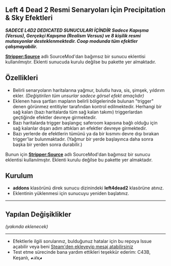 ## Left 4 Dead 2 Resmi Senaryoları İçin Precipitation & Sky Efektleri

**_SADECE L4D2 DEDICATED SUNUCULARI İÇİNDİR_**
**_Sadece Kapışma (Versus), Gerçekçi Kapışma (Realism Versus) ve 8 kişilik resmi mutasyonlar desteklenmektedir. Coop modunda tüm efektler çalışmayabilir._** 

[**Stripper:Source**](https://www.bailopan.net/stripper/) adlı SourceMod'dan bağımsız bir sunucu eklentisi kullanılmıştır. Eklenti sunucuda kurulu değilse bu pakette yer almaktadır.

## Özellikleri
* Belirli senaryoların haritalarına yağmur, bulutlu hava, sis, şimşek, yıldırım ekler. _(Değiştirilen tüm unsurlar sadece görsel efekt amaçlıdır)_
* Eklenen hava şartları mapların belirli bölgelerinde bulunan "trigger" denen görünmez entitiyler tarafından kontrol edilmektedir. Herhangi bir sağ kalan (bazı haritalarda tüm sağ kalan takımı) triggerlardan geçtiğinde efektler devreye girmektedir.
* Bazı haritalarda trigger başlangıç saferoom kapısına bağlı olduğu için sağ kalanlar dışarı adım attıkları an efektler devreye girmektedir.
* Bazı yerlerde de efektlerin tümünü ya da bir kısmını devre dışı bırakan trigger'lar bulunmaktadır. (Yağmur bir yerde başlayınca daha sonra başka bir yerden sonra durabilir.)

Bunun için [**Stripper:Source**](https://www.bailopan.net/stripper/) adlı SourceMod'dan bağımsız bir sunucu eklentisi kullanılmıştır.
Eklenti kurulu değilse bu pakette yer almaktadır.

## Kurulum
* **addons** klasörünü direk sunucu dizinindeki **left4dead2** klasörüne atınız.
* Eklentinin yüklenmesi için sunucuyu yeniden başlatınız.

----
## Yapılan Değişiklikler
_(yakında eklenecek)_

----
* Efektlerle ilgili sorularınız, bulduğunuz hatalar için bu repoya Issue açabilir veya beni [Steam'den ekleyeyip mesaj atabilirsiniz](https://steamcommunity.com/id/AshesBeneathOfficial)
* Test etme sürecinde bana yardım ettikleri teşekkür ederim:
C43B,
Keşanlı,
◕ℛқ◕


